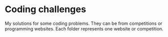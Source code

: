 # Coding challenges

My solutions for some coding problems. They can be from competitions or programming websites. Each folder represents one website or competition.
